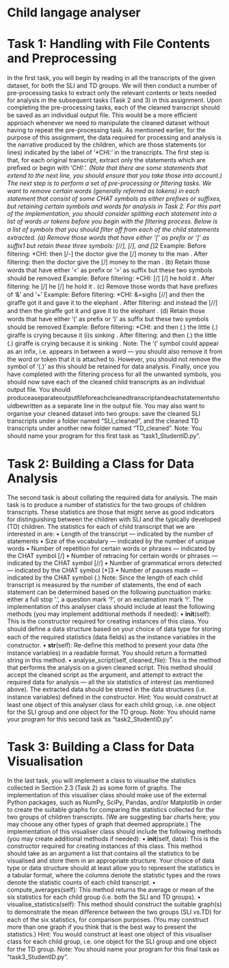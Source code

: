 # Child langage analyser
# Task 1: Handling with File Contents and Preprocessing
In the ﬁrst task, you will begin by reading in all the transcripts of the given dataset, for both the SLI and TD groups. We will then conduct a number of pre-processing tasks to extract only the relevant contents or texts needed for analysis in the subsequent tasks (Task 2 and 3) in this assignment. Upon completing the pre-processing tasks, each of the cleaned transcript should be saved as an individual output ﬁle. This would be a more eﬃcient approach whenever we need to manipulate the cleaned dataset without having to repeat the pre-processing task.
As mentioned earlier, for the purpose of this assignment, the data required for processing and analysis is the narrative produced by the children, which are those statements (or lines) indicated by the label of ‘*CHI:’ in the transcripts. The ﬁrst step is that, for each original transcript, extract only the statements which are preﬁxed or begin with ‘*CHI:’. (Note that there are some statements that extend to the next line, you should ensure that you take those into account.)
The next step is to perform a set of pre-processing or ﬁltering tasks. We want to remove certain words (generally referred as tokens) in each statement that consist of some CHAT symbols as either preﬁxes or suﬃxes, but retaining certain symbols and words for analysis in Task 2. For this part of the implementation, you should consider splitting each statement into a list of words or tokens before you begin with the ﬁltering process.
Below is a list of symbols that you should ﬁlter oﬀ from each of the child statements extracted.
(a) Remove those words that have either ‘[’ as preﬁx or ‘]’ as suﬃx1 but retain these three symbols: [//], [/], and [*]2
Example: Before ﬁltering: *CHI: then [/-] the doctor give the [/] money to the man . After ﬁltering: then the doctor give the [/] money to the man .
(b) Retain those words that have either ‘<’ as preﬁx or ‘>’ as suﬃx but these two symbols should be removed
Example: Before ﬁltering: *CHI: <he> [/] <he> [/] he hold it . After ﬁltering: he [/] he [/] he hold it .
(c) Remove those words that have preﬁxes of ‘&’ and ‘+’
Example: Before ﬁltering: *CHI: &=sighs <and instead the> [//] and then the giraﬀe got it and gave it to the elephant . After ﬁltering: and instead the [//] and then the giraﬀe got it and gave it to the elephant .
(d) Retain those words that have either ‘(’ as preﬁx or ‘)’ as suﬃx but these two symbols should be removed
Example: Before ﬁltering: *CHI: and then (.) the little (.) giraﬀe is crying because it (i)s sinking . After ﬁltering: and then (.) the little (.) giraﬀe is crying because it is sinking .
Note: The ‘(’ symbol could appear as an inﬁx, i.e. appears in between a word — you should also remove it from the word or token that it is attached to. However, you should not remove the symbol of ‘(.)’ as this should be retained for data analysis.
Finally, once you have completed with the ﬁltering process for all the unwanted symbols, you should now save each of the cleaned child transcripts as an individual output ﬁle. You should produceaseparateoutputﬁleforeachcleanedtranscriptandeachstatementshouldbewritten as a separate line in the output ﬁle. You may also want to organise your cleaned dataset into two groups: save the cleaned SLI transcripts under a folder named “SLI_cleaned”, and the cleaned TD transcripts under another new folder named “TD_cleaned”.
Note: You should name your program for this ﬁrst task as “task1_StudentID.py”.
  
  
  
# Task 2: Building a Class for Data Analysis
The second task is about collating the required data for analysis. The main task is to produce a number of statistics for the two groups of children transcripts. These statistics are those that might serve as good indicators for distinguishing between the children with SLI and the typically developed (TD) children.
The statistics for each of child transcript that we are interested in are: • Length of the transcript — indicated by the number of statements • Size of the vocabulary — indicated by the number of unique words • Number of repetition for certain words or phrases — indicated by the CHAT symbol [/] • Number of retracing for certain words or phrases — indicated by the CHAT symbol [//] • Number of grammatical errors detected — indicated by the CHAT symbol [*]3 • Number of pauses made — indicated by the CHAT symbol (.)
Note: Since the length of each child transcript is measured by the number of statements, the end of each statement can be determined based on the following punctuation marks: either a full stop ‘.’, a question mark ‘?’, or an exclamation mark ‘!’.
The implementation of this analyser class should include at least the following methods (you may implement additional methods if needed): • __init__(self): This is the constructor required for creating instances of this class. You should deﬁne a data structure based on your choice of data type for storing each of the required statistics (data ﬁelds) as the instance variables in the constructor. • __str__(self): Re-deﬁne this method to present your data (the instance variables) in a readable format. You should return a formatted string in this method. • analyse_script(self, cleaned_file): This is the method that performs the analysis on a given cleaned script. This method should accept the cleaned script as the argument, and attempt to extract the required data for analysis — all the six statistics of interest (as mentioned above). The extracted data should be stored in the data structures (i.e. instance variables) deﬁned in the constructor.
Hint: You would construct at least one object of this analyser class for each child group, i.e. one object for the SLI group and one object for the TD group.
Note: You should name your program for this second task as “task2_StudentID.py”.


# Task 3: Building a Class for Data Visualisation
In the last task, you will implement a class to visualise the statistics collected in Section 2.3 (Task 2) as some form of graphs. The implementation of this visualiser class should make use of the external Python packages, such as NumPy, SciPy, Pandas, and/or Matplotlib in order to create the suitable graphs for comparing the statistics collected for the two groups of children transcripts. (We are suggesting bar charts here; you may choose any other types of graph that deemed appropriate.)
The implementation of this visualiser class should include the following methods (you may create additional methods if needed):
• __init__(self, data): This is the constructor required for creating instances of this class. This method should take as an argument a list that contains all the statistics to be visualised and store them in an appropriate structure. Your choice of data type or data structure should at least allow you to represent the statistics in a tabular format, where the columns denote the statistic types and the rows denote the statistic counts of each child transcript. • compute_averages(self): This method returns the average or mean of the six statistics for each child group (i.e. both the SLI and TD groups). • visualise_statistics(self): This method should construct the suitable graph(s) to demonstrate the mean diﬀerence between the two groups (SLI vs.TD) for each of the six statistics, for comparison purposes. (You may construct more than one graph if you think that is the best way to present the statistics.)
Hint: You would construct at least one object of this visualiser class for each child group, i.e. one object for the SLI group and one object for the TD group.
Note: You should name your program for this ﬁnal task as “task3_StudentID.py”.
